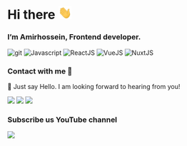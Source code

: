 # Hi there <img src="https://raw.githubusercontent.com/AmirhBeigi/AmirhBeigi/master/wave.gif" width="30px">
### I’m Amirhossein, Frontend developer.

<p>
  <img alt="git" src="https://img.shields.io/badge/-Git-F05032?logo=git&logoColor=black" />
  <img alt="Javascript" src="https://img.shields.io/badge/-Javascript-EFD81D?logo=javascript&logoColor=black" /> 
  <img alt="ReactJS" src="https://img.shields.io/badge/-ReactJs-61DAFB?logo=react&logoColor=black" /> 
  <img alt="VueJS" src="https://img.shields.io/badge/-VueJS-3FB883?logo=vue.js&logoColor=black" /> 
  <img alt="NuxtJS" src="https://img.shields.io/badge/-NuxtJS-00c58e?logo=nuxt.js&logoColor=black" /> 
</p>

### Contact with me 🙂
👋 Just say Hello. I am looking forward to hearing from you!

[<img src="https://img.icons8.com/color/48/000000/twitter.png"/>](https://twitter.com/amirhbeigi)
[<img src="https://img.icons8.com/color/48/000000/linkedin.png"/>](https://linkedin.com/in/amirhbeigi)
[<img src="https://img.icons8.com/fluent/48/000000/telegram-app.png"/>](https://t.me/itsAmirly)

### Subscribe us YouTube channel
[<img src="https://img.icons8.com/fluent/48/000000/youtube-play.png" />](https://www.youtube.com/c/MosallasGroup/)
